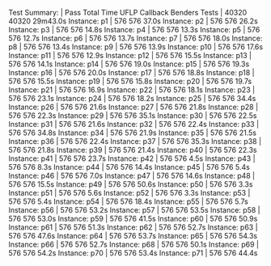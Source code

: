 Test Summary:               |  Pass  Total      Time
UFLP Callback Benders Tests | 40320  40320  29m43.0s
  Instance: p1              |   576    576     37.0s
  Instance: p2              |   576    576     26.2s
  Instance: p3              |   576    576     14.8s
  Instance: p4              |   576    576     13.3s
  Instance: p5              |   576    576     12.7s
  Instance: p6              |   576    576     13.7s
  Instance: p7              |   576    576     18.0s
  Instance: p8              |   576    576     13.4s
  Instance: p9              |   576    576     13.9s
  Instance: p10             |   576    576     17.6s
  Instance: p11             |   576    576     12.9s
  Instance: p12             |   576    576     15.5s
  Instance: p13             |   576    576     14.1s
  Instance: p14             |   576    576     19.0s
  Instance: p15             |   576    576     19.3s
  Instance: p16             |   576    576     20.0s
  Instance: p17             |   576    576     18.8s
  Instance: p18             |   576    576     15.5s
  Instance: p19             |   576    576     15.8s
  Instance: p20             |   576    576     19.7s
  Instance: p21             |   576    576     16.9s
  Instance: p22             |   576    576     18.1s
  Instance: p23             |   576    576     23.1s
  Instance: p24             |   576    576     18.2s
  Instance: p25             |   576    576     34.4s
  Instance: p26             |   576    576     21.6s
  Instance: p27             |   576    576     21.8s
  Instance: p28             |   576    576     22.3s
  Instance: p29             |   576    576     35.1s
  Instance: p30             |   576    576     22.5s
  Instance: p31             |   576    576     21.6s
  Instance: p32             |   576    576     22.4s
  Instance: p33             |   576    576     34.8s
  Instance: p34             |   576    576     21.9s
  Instance: p35             |   576    576     21.5s
  Instance: p36             |   576    576     22.4s
  Instance: p37             |   576    576     35.3s
  Instance: p38             |   576    576     21.8s
  Instance: p39             |   576    576     21.4s
  Instance: p40             |   576    576     22.3s
  Instance: p41             |   576    576     23.7s
  Instance: p42             |   576    576      4.5s
  Instance: p43             |   576    576      8.3s
  Instance: p44             |   576    576     14.4s
  Instance: p45             |   576    576      5.4s
  Instance: p46             |   576    576      7.0s
  Instance: p47             |   576    576     14.6s
  Instance: p48             |   576    576     15.5s
  Instance: p49             |   576    576     50.6s
  Instance: p50             |   576    576      3.3s
  Instance: p51             |   576    576      5.6s
  Instance: p52             |   576    576      3.3s
  Instance: p53             |   576    576      5.4s
  Instance: p54             |   576    576     18.4s
  Instance: p55             |   576    576      5.7s
  Instance: p56             |   576    576     53.2s
  Instance: p57             |   576    576     53.5s
  Instance: p58             |   576    576     53.0s
  Instance: p59             |   576    576     41.5s
  Instance: p60             |   576    576     50.9s
  Instance: p61             |   576    576     51.3s
  Instance: p62             |   576    576     52.7s
  Instance: p63             |   576    576     47.6s
  Instance: p64             |   576    576     53.7s
  Instance: p65             |   576    576     54.3s
  Instance: p66             |   576    576     52.7s
  Instance: p68             |   576    576     50.1s
  Instance: p69             |   576    576     54.2s
  Instance: p70             |   576    576     53.4s
  Instance: p71             |   576    576     44.4s